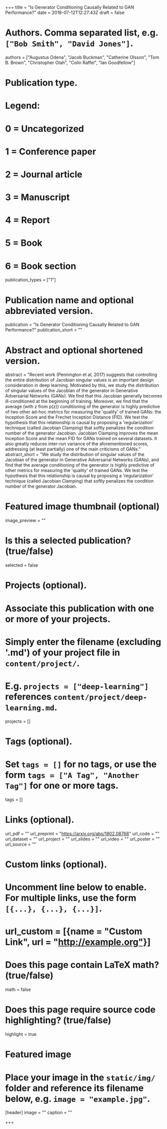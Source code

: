 +++
title = "Is Generator Conditioning Causally Related to GAN Performance?"
date = 2018-07-12T12:27:43Z
draft = false

# Authors. Comma separated list, e.g. `["Bob Smith", "David Jones"]`.
authors = ["Augustus Odena", "Jacob Buckman", "Catherine Olsson", "Tom B. Brown", "Christopher Olah", "Colin Raffel", "Ian Goodfellow"]

# Publication type.
# Legend:
# 0 = Uncategorized
# 1 = Conference paper
# 2 = Journal article
# 3 = Manuscript
# 4 = Report
# 5 = Book
# 6 = Book section
publication_types = ["1"]

# Publication name and optional abbreviated version.
publication = "Is Generator Conditioning Causally Related to GAN Performance?"
publication_short = ""

# Abstract and optional shortened version.
abstract = "Recent work (Pennington et al, 2017) suggests that controlling the entire distribution of Jacobian singular values is an important design consideration in deep learning. Motivated by this, we study the distribution of singular values of the Jacobian of the generator in Generative Adversarial Networks (GANs). We find that this Jacobian generally becomes ill-conditioned at the beginning of training. Moreover, we find that the average (with z from p(z)) conditioning of the generator is highly predictive of two other ad-hoc metrics for measuring the 'quality' of trained GANs: the Inception Score and the Frechet Inception Distance (FID). We test the hypothesis that this relationship is causal by proposing a 'regularization' technique (called Jacobian Clamping) that softly penalizes the condition number of the generator Jacobian. Jacobian Clamping improves the mean Inception Score and the mean FID for GANs trained on several datasets. It also greatly reduces inter-run variance of the aforementioned scores, addressing (at least partially) one of the main criticisms of GANs."
abstract_short = "We study the distribution of singular values of the Jacobian of the generator in Generative Adversarial Networks (GANs), and find that the average conditioning of the generator is highly predictive of other metrics for measuring the 'quality' of trained GANs.
We test the hypothesis that this relationship is causal by proposing a 'regularization' technique (called Jacobian Clamping) that softly penalizes the condition number of the generator Jacobian.

# Featured image thumbnail (optional)
image_preview = ""

# Is this a selected publication? (true/false)
selected = false

# Projects (optional).
#   Associate this publication with one or more of your projects.
#   Simply enter the filename (excluding '.md') of your project file in `content/project/`.
#   E.g. `projects = ["deep-learning"]` references `content/project/deep-learning.md`.
projects = []

# Tags (optional).
#   Set `tags = []` for no tags, or use the form `tags = ["A Tag", "Another Tag"]` for one or more tags.
tags = []

# Links (optional).
url_pdf = ""
url_preprint = "https://arxiv.org/abs/1802.08768"
url_code = ""
url_dataset = ""
url_project = ""
url_slides = ""
url_video = ""
url_poster = ""
url_source = ""

# Custom links (optional).
#   Uncomment line below to enable. For multiple links, use the form `[{...}, {...}, {...}]`.
# url_custom = [{name = "Custom Link", url = "http://example.org"}]

# Does this page contain LaTeX math? (true/false)
math = false

# Does this page require source code highlighting? (true/false)
highlight = true

# Featured image
# Place your image in the `static/img/` folder and reference its filename below, e.g. `image = "example.jpg"`.
[header]
image = ""
caption = ""

+++

